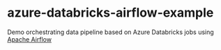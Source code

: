 # azure-databricks-airflow-example
Demo orchestrating data pipeline based on Azure Databricks jobs using [Apache Airflow](https://airflow.apache.org/)
